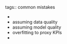tags:: common mistakes

-
- assuming data quality
- assuming model quality
- overfitting to proxy KPIs
-